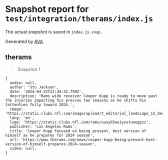 # Snapshot report for `test/integration/therams/index.js`

The actual snapshot is saved in `index.js.snap`.

Generated by [AVA](https://avajs.dev).

## therams

> Snapshot 1

    {
      audio: null,
      author: 'Stu Jackson',
      date: '2024-04-22T22:44:32.799Z',
      description: 'Rams wide receiver Cooper Kupp is ready to move past the injuries impacting his previou two seasons as he shifts his tattention fully toward 2024.',
      image: 'https://static.clubs.nfl.com/image/upload/t_editorial_landscape_12_desktop/rams/jzucxygx5mpy7zd87dur',
      lang: 'en',
      logo: 'https://static.clubs.nfl.com/rams/uuxy85au1yxxtunegpzz',
      publisher: 'Los Angeles Rams',
      title: 'Cooper Kupp focused on being present, best version of himself as he prepares for 2024 season',
      url: 'https://www.therams.com/news/cooper-kupp-being-present-best-version-of-himself-prepares-2024-season',
      video: null,
    }
